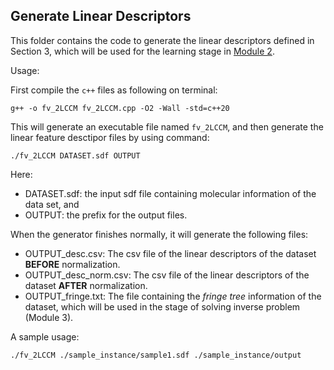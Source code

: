 ## Generate Linear Descriptors

This folder contains the code to generate the linear descriptors defined in Section 3, which will be used for the learning stage in [Module 2](2LCC/Module_2).

Usage:

First compile the `c++` files as following on terminal:

```
g++ -o fv_2LCCM fv_2LCCM.cpp -O2 -Wall -std=c++20
```

This will generate an executable file named `fv_2LCCM`,
and then generate the linear feature desctipor files by using command:

```
./fv_2LCCM DATASET.sdf OUTPUT
```

Here:
- DATASET.sdf: the input sdf file containing molecular information of the data set, and
- OUTPUT: the prefix for the output files.
  
When the generator finishes normally, it will generate the following files:
- OUTPUT_desc.csv: The csv file of the linear descriptors of the dataset **BEFORE** normalization.
- OUTPUT_desc_norm.csv: The csv file of the linear descriptors of the dataset **AFTER** normalization.
- OUTPUT_fringe.txt: The file containing the _fringe tree_ information of the dataset, which will be used in the stage of solving inverse problem (Module 3).

A sample usage:

```
./fv_2LCCM ./sample_instance/sample1.sdf ./sample_instance/output
```

